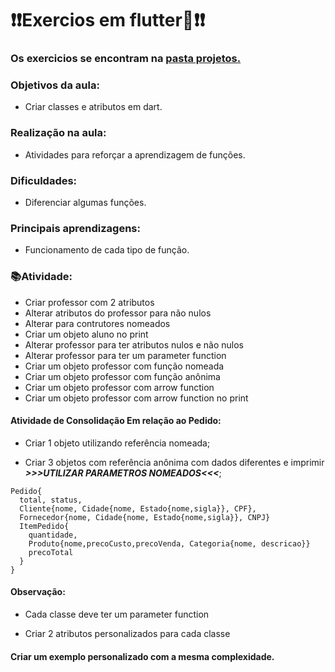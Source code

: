 # ❗❗Exercios em flutter🔵❗❗

### Os exercicios se encontram na [pasta projetos.](https://github.com/caduHD4/Mobile-IFPR/tree/main/Projetos/flutter_application_1/lib/classes)

### Objetivos da aula:
  * Criar classes e atributos em dart.
### Realização na aula:
  * Atividades para reforçar a aprendizagem de funções.
### Dificuldades:
  * Diferenciar algumas funções.
### Principais aprendizagens:
  * Funcionamento de cada tipo de função.

### 📚Atividade:
* Criar professor com 2 atributos
* Alterar atributos do professor para não nulos
* Alterar para contrutores nomeados
* Criar um objeto aluno no print
* Alterar professor para ter atributos nulos e não nulos
* Alterar professor para ter um parameter function
* Criar um objeto professor com função nomeada
* Criar um objeto professor com função anônima
* Criar um objeto professor com arrow function
* Criar um objeto professor com arrow function no print

#### Atividade de Consolidação Em relação ao Pedido:
* Criar 1 objeto utilizando referência nomeada;
- Criar 3 objetos com referência anônima com dados diferentes e imprimir ___>>>UTILIZAR PARAMETROS NOMEADOS<<<___;

```
Pedido{
  total, status,
  Cliente{nome, Cidade{nome, Estado{nome,sigla}}, CPF}, 
  Fornecedor{nome, Cidade{nome, Estado{nome,sigla}}, CNPJ} 
  ItemPedido{
    quantidade,
    Produto{nome,precoCusto,precoVenda, Categoria{nome, descricao}}
    precoTotal
  }
}
```

#### Observação:
* Cada classe deve ter um parameter function 
- Criar 2 atributos personalizados para cada classe

#### Criar um exemplo personalizado com a mesma complexidade.


